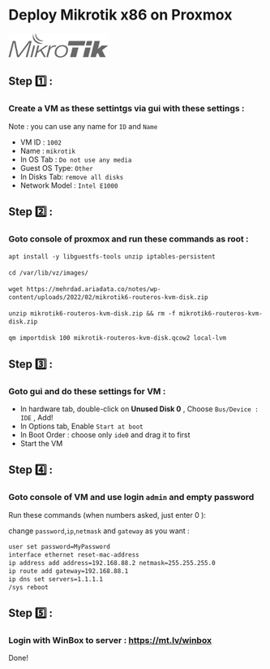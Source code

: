 # Deploy Mikrotik x86 on Proxmox
<img src="https://raw.githubusercontent.com/ariadata/proxmox-templates-helpers/main/static/icons/mikrotik-2.png" alt="Mikrotik on Proxmox" height="48" />

## Step 1️⃣ :
### Create a VM as these settintgs via gui with these settings :
Note : you can use any name for `ID` and `Name`

- VM ID : `1002`
- Name : `mikrotik`
- In OS Tab : `Do not use any media`
- Guest OS Type: `Other`
- In Disks Tab:  `remove all disks`
- Network Model : `Intel E1000`

## Step 2️⃣ : 
### Goto console of proxmox and run these commands as root :
```
apt install -y libguestfs-tools unzip iptables-persistent

cd /var/lib/vz/images/

wget https://mehrdad.ariadata.co/notes/wp-content/uploads/2022/02/mikrotik6-routeros-kvm-disk.zip

unzip mikrotik6-routeros-kvm-disk.zip && rm -f mikrotik6-routeros-kvm-disk.zip

qm importdisk 100 mikrotik-routeros-kvm-disk.qcow2 local-lvm
```

## Step 3️⃣ :
### Goto gui and do these settings for VM :
- In hardware tab, double-click on **Unused Disk 0** , Choose `Bus/Device : IDE` , Add!
- In Options tab, Enable `Start at boot`
- In Boot Order : choose only `ide0` and drag it to first 
- Start the VM

## Step 4️⃣ :
### Goto console of VM and use login `admin` and empty password
Run these commands (when numbers asked, just enter 0 ):

change `password`,`ip`,`netmask` and `gateway` as you want :
```
user set password=MyPassword
interface ethernet reset-mac-address
ip address add address=192.168.88.2 netmask=255.255.255.0
ip route add gateway=192.168.88.1
ip dns set servers=1.1.1.1
/sys reboot
```

## Step 5️⃣ :
### Login with WinBox to server : https://mt.lv/winbox

Done!